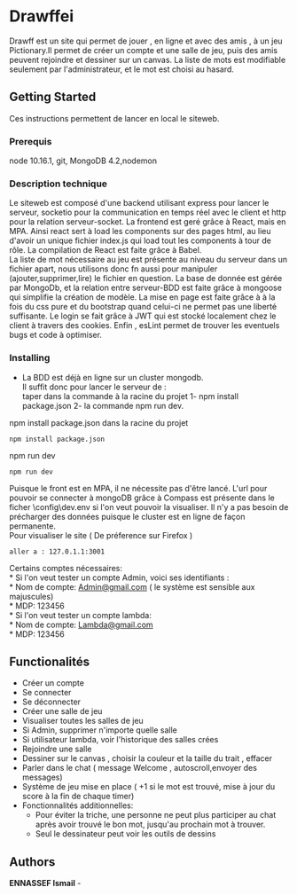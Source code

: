 # Drawffei

Drawff est un site qui permet de jouer , en ligne et avec des amis , à un jeu Pictionary.Il permet de créer un compte et une salle de jeu, puis des amis peuvent rejoindre et dessiner sur un canvas. La liste de mots est modifiable seulement par l'administrateur, et le mot est choisi au hasard.


## Getting Started

Ces instructions permettent de lancer en local le siteweb.

### Prerequis

node 10.16.1, git, MongoDB 4.2,nodemon

### Description technique
Le siteweb est composé d'une backend utilisant express pour lancer le serveur, socketio pour la communication en temps réel avec le client et http pour la relation serveur-socket. La frontend est geré grâce à React, mais en MPA. Ainsi react sert à load les components sur des pages html, au lieu d'avoir un unique fichier index.js qui load tout les components à tour de rôle. La compilation de React est faite grâce à Babel.<br />
    La liste de mot nécessaire au jeu est présente au niveau du serveur dans un fichier apart, nous utilisons donc fn aussi pour manipuler (ajouter,supprimer,lire) le fichier en question.
    La base de donnée est gérée par MongoDb, et la relation entre serveur-BDD est faite grâce à mongoose qui simplifie la création de modèle. La mise en page est faite grâce à à la fois du css pure et du bootstrap quand celui-ci ne permet pas une liberté suffisante. Le login se fait grâce à JWT qui est stocké localement chez le client à travers des cookies. Enfin , esLint permet de trouver les eventuels bugs et code à optimiser.<br />

### Installing

 *  La BDD est déjà en ligne sur un cluster mongodb. <br /> Il suffit donc pour lancer le serveur de :<br />taper dans la commande à la racine du projet 1- npm install package.json 2- la commande npm run dev. 

npm install package.json dans la racine du projet
```
npm install package.json
```

npm run dev

```
npm run dev
```

Puisque le front est en MPA, il ne nécessite pas d'être lancé. L'url pour pouvoir se connecter à mongoDB grâce à Compass est présente dans le ficher \config\dev.env  si l'on veut pouvoir la visualiser. Il n'y a pas besoin de précharger des données puisque le  cluster est en ligne de façon permanente. <br />
 Pour visualiser le site ( De préference sur Firefox )
 ```
aller a : 127.0.1.1:3001
```   

Certains comptes nécessaires:<br />
    *  Si l'on veut tester un compte Admin, voici ses identifiants : <br />
        *  Nom de compte: Admin@gmail.com  ( le système est sensible aux majuscules)<br />
        *  MDP: 123456<br />
    *  Si l'on veut tester un compte lambda: <br />
        *  Nom de compte: Lambda@gmail.com <br />
        *  MDP: 123456 <br />

##  Functionalités
   *   Créer un compte <br />
   *  Se connecter <br /> 
   *  Se déconnecter <br /> 
   *  Créer une salle de jeu <br />
   *  Visualiser toutes les salles de jeu <br />
   *  Si Admin, supprimer n'importe quelle salle <br />
   *  Si utilisateur lambda, voir l'historique des salles crées <br />
   *  Rejoindre une salle <br />
   *  Dessiner sur le canvas , choisir la couleur et la taille du trait , effacer <br />
   *  Parler dans le chat ( message Welcome , autoscroll,envoyer des messages) <br /> 
   *  Système de jeu mise en place ( +1 si le mot est trouvé, mise à jour du score à la fin de chaque timer) <br />
   *  Fonctionnalités additionnelles: <br />
       *  Pour éviter la triche, une personne ne peut plus  participer au chat après avoir trouvé le bon mot, jusqu'au prochain mot à trouver. <br />
       *  Seul le dessinateur peut voir les outils de dessins <br />





 

## Authors

 **ENNASSEF Ismail** - 








